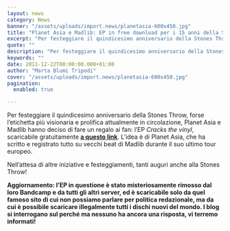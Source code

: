 ```yaml
---
layout: news
category: News
banner: "/assets/uploads/import.news/planetasia-600x450.jpg"
title: "Planet Asia e Madlib: EP in free download per i 15 anni della Stones Throw"
excerpt: "Per festeggiare il quindicesimo anniversario della Stones Throw, forse l’etichetta più visionaria e prolifica attualmente in circolazione, Planet Asia e Madlib hanno deciso di fare un regalo ai fan: l’EP Cracks the vinyl, scaricabile gratuitamente a questo link. L’idea è di Planet Asia, che ha scritto e registrato tutto su vecchi beat di Madlib durante [&hellip"
quote: ""
description: "Per festeggiare il quindicesimo anniversario della Stones Throw, forse l’etichetta più visionaria e prolifica attualmente in circolazione, Planet Asia e Madlib hanno deciso di fare un regalo ai fan: l’EP Cracks the vinyl, scaricabile gratuitamente a questo link. L’idea è di Planet Asia, che ha scritto e registrato tutto su vecchi beat di Madlib durante [&hellip"
keywords: ""
date: 2011-12-22T00:00:00.000+01:00
author: "Marta Blumi Tripodi"
cover: "/assets/uploads/import.news/planetasia-600x450.jpg"
pagination:
  enabled: true

---
```


Per festeggiare il quindicesimo anniversario della Stones Throw, forse l’etichetta più visionaria e prolifica attualmente in circolazione, Planet Asia e Madlib hanno deciso di fare un regalo ai fan: l’EP _Cracks the vinyl_, scaricabile gratuitamente [**a questo link**](https://t.co/zCSJAVFO "http://t.co/zCSJAVFO"). L’idea è di Planet Asia, che ha scritto e registrato tutto su vecchi beat di Madlib durante il suo ultimo tour europeo.

Nell’attesa di altre iniziative e festeggiamenti, tanti auguri anche alla Stones Throw!

**Aggiornamento: l’EP in questione è stato misteriosamente rimosso dal loro Bandcamp e da tutti gli altri server, ed è scaricabile solo da quel famoso sito di cui non possiamo parlare per politica redazionale, ma da cui è possibile scaricare illegalmente tutti i dischi nuovi del mondo. I blog si interrogano sul perché ma nessuno ha ancora una risposta, vi terremo informati!**